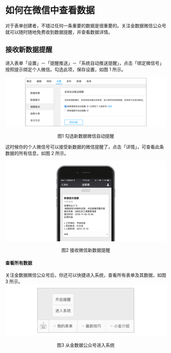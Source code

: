 # 如何在微信中查看数据

对于表单创建者，不错过任何一条重要的数据是很重要的。关注金数据微信公众号就可以随时随地免费收到数据提醒，并查看数据详情。

## 接收新数据提醒

进入表单「设置」－「提醒推送」－「系统自动推送提醒」，点击「绑定微信号」按照提示绑定个人微信。勾选此项，保存设置，如图 1 所示。

![](/assets/微信-勾选新数据微信自动提醒.png)
<center>图1 勾选新数据微信自动提醒</center>

这时候你的个人微信号可以接受新数据的微信提醒了，点击「详情」，可查看此条数据的所有信息，如图 2 所示。

![](/assets/微信提醒-接收微信新数据提醒.png)
<center>图2 接收微信新数据提醒</center>

#### 查看所有数据

关注金数据微信公众号后，你还可以快捷进入系统，查看所有表单及其数据，如图 3 所示。
![](/assets/微信提醒-从金数据公众号进入系统.png)
<center>图3 从金数据公众号进入系统</center>

